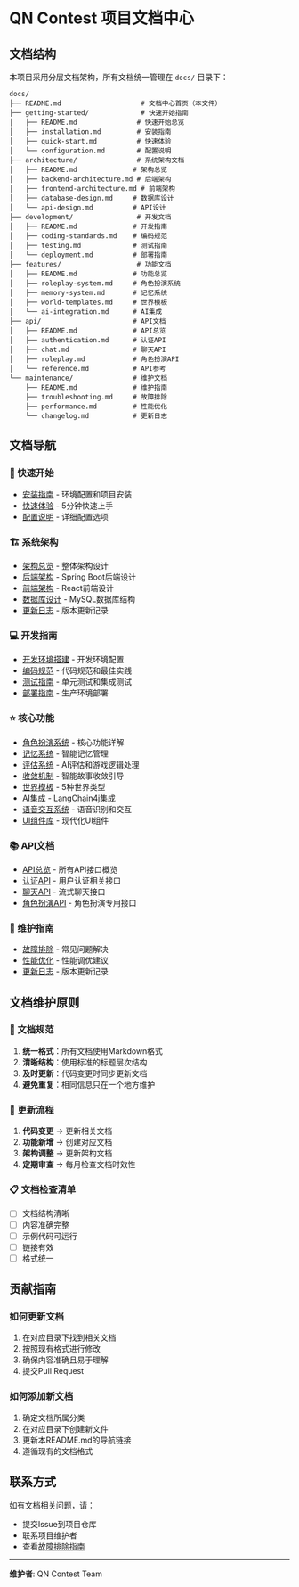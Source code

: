 # QN Contest 项目文档中心

## 文档结构

本项目采用分层文档架构，所有文档统一管理在 `docs/` 目录下：

```
docs/
├── README.md                    # 文档中心首页（本文件）
├── getting-started/             # 快速开始指南
│   ├── README.md               # 快速开始总览
│   ├── installation.md         # 安装指南
│   ├── quick-start.md          # 快速体验
│   └── configuration.md        # 配置说明
├── architecture/               # 系统架构文档
│   ├── README.md              # 架构总览
│   ├── backend-architecture.md # 后端架构
│   ├── frontend-architecture.md # 前端架构
│   ├── database-design.md     # 数据库设计
│   └── api-design.md          # API设计
├── development/                # 开发文档
│   ├── README.md              # 开发指南
│   ├── coding-standards.md    # 编码规范
│   ├── testing.md             # 测试指南
│   └── deployment.md          # 部署指南
├── features/                   # 功能文档
│   ├── README.md              # 功能总览
│   ├── roleplay-system.md     # 角色扮演系统
│   ├── memory-system.md       # 记忆系统
│   ├── world-templates.md     # 世界模板
│   └── ai-integration.md      # AI集成
├── api/                       # API文档
│   ├── README.md              # API总览
│   ├── authentication.md      # 认证API
│   ├── chat.md                # 聊天API
│   ├── roleplay.md            # 角色扮演API
│   └── reference.md           # API参考
└── maintenance/               # 维护文档
    ├── README.md              # 维护指南
    ├── troubleshooting.md     # 故障排除
    ├── performance.md         # 性能优化
    └── changelog.md           # 更新日志
```

## 文档导航

### 🚀 快速开始
- [安装指南](getting-started/installation.md) - 环境配置和项目安装
- [快速体验](getting-started/quick-start.md) - 5分钟快速上手
- [配置说明](getting-started/configuration.md) - 详细配置选项

### 🏗️ 系统架构
- [架构总览](architecture/README.md) - 整体架构设计
- [后端架构](architecture/backend-architecture.md) - Spring Boot后端设计
- [前端架构](architecture/frontend-architecture.md) - React前端设计
- [数据库设计](architecture/database-design.md) - MySQL数据库结构
- [更新日志](CHANGELOG.md) - 版本更新记录

### 💻 开发指南
- [开发环境搭建](development/README.md) - 开发环境配置
- [编码规范](development/coding-standards.md) - 代码规范和最佳实践
- [测试指南](development/testing.md) - 单元测试和集成测试
- [部署指南](development/deployment.md) - 生产环境部署

### ⭐ 核心功能
- [角色扮演系统](features/roleplay-system.md) - 核心功能详解
- [记忆系统](features/memory-system.md) - 智能记忆管理
- [评估系统](features/assessment-system.md) - AI评估和游戏逻辑处理
- [收敛机制](features/convergence-system.md) - 智能故事收敛引导
- [世界模板](features/world-templates.md) - 5种世界类型
- [AI集成](features/ai-integration.md) - LangChain4j集成
- [语音交互系统](features/voice-system.md) - 语音识别和交互
- [UI组件库](features/ui-components.md) - 现代化UI组件

### 📚 API文档
- [API总览](api/README.md) - 所有API接口概览
- [认证API](api/authentication.md) - 用户认证相关接口
- [聊天API](api/chat.md) - 流式聊天接口
- [角色扮演API](api/roleplay.md) - 角色扮演专用接口

### 🔧 维护指南
- [故障排除](maintenance/troubleshooting.md) - 常见问题解决
- [性能优化](maintenance/performance.md) - 性能调优建议
- [更新日志](maintenance/changelog.md) - 版本更新记录

## 文档维护原则

### 📝 文档规范
1. **统一格式**：所有文档使用Markdown格式
2. **清晰结构**：使用标准的标题层次结构
3. **及时更新**：代码变更时同步更新文档
4. **避免重复**：相同信息只在一个地方维护

### 🔄 更新流程
1. **代码变更** → 更新相关文档
2. **功能新增** → 创建对应文档
3. **架构调整** → 更新架构文档
4. **定期审查** → 每月检查文档时效性

### 📋 文档检查清单
- [ ] 文档结构清晰
- [ ] 内容准确完整
- [ ] 示例代码可运行
- [ ] 链接有效
- [ ] 格式统一

## 贡献指南

### 如何更新文档
1. 在对应目录下找到相关文档
2. 按照现有格式进行修改
3. 确保内容准确且易于理解
4. 提交Pull Request

### 如何添加新文档
1. 确定文档所属分类
2. 在对应目录下创建新文件
3. 更新本README.md的导航链接
4. 遵循现有的文档格式

## 联系方式

如有文档相关问题，请：
- 提交Issue到项目仓库
- 联系项目维护者
- 查看[故障排除指南](maintenance/troubleshooting.md)

---

**维护者**: QN Contest Team

